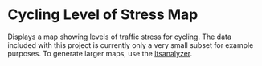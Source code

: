 # Cycling Level of Stress Map

Displays a map showing levels of traffic stress for cycling.  The data included with this project is currently only a very small subset for example purposes. To generate larger maps, use the [ltsanalyzer](https://github.com/rcmc2020/ltsanalyzer).
